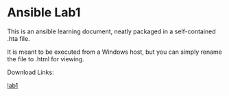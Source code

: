 # Ansible Lab1

This is an ansible learning document, neatly packaged in a self-contained .hta file.

It is meant to be executed from a Windows host, but you can simply rename the file to .html for viewing.

Download Links: 

[lab1](https://minhaskamal.github.io/DownGit/#/home?url=https://github.com/berttejeda/bert.docs.ansible/blob/master/lab1/ansible-lab1.hta)